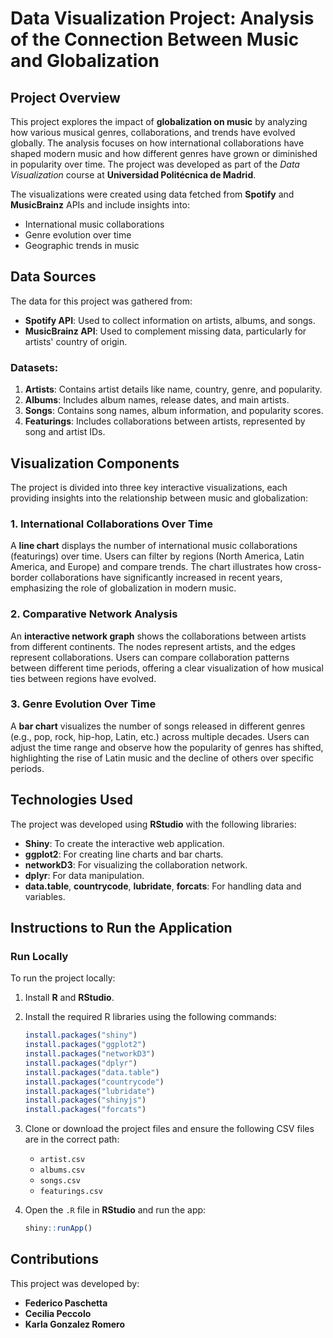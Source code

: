 # Data Visualization Project: Analysis of the Connection Between Music and Globalization

## Project Overview

This project explores the impact of **globalization on music** by analyzing how various musical genres, collaborations, and trends have evolved globally. The analysis focuses on how international collaborations have shaped modern music and how different genres have grown or diminished in popularity over time. The project was developed as part of the *Data Visualization* course at **Universidad Politécnica de Madrid**.

The visualizations were created using data fetched from **Spotify** and **MusicBrainz** APIs and include insights into:
- International music collaborations
- Genre evolution over time
- Geographic trends in music

## Data Sources

The data for this project was gathered from:
- **Spotify API**: Used to collect information on artists, albums, and songs.
- **MusicBrainz API**: Used to complement missing data, particularly for artists' country of origin.

### Datasets:
1. **Artists**: Contains artist details like name, country, genre, and popularity.
2. **Albums**: Includes album names, release dates, and main artists.
3. **Songs**: Contains song names, album information, and popularity scores.
4. **Featurings**: Includes collaborations between artists, represented by song and artist IDs.

## Visualization Components

The project is divided into three key interactive visualizations, each providing insights into the relationship between music and globalization:

### 1. International Collaborations Over Time
A **line chart** displays the number of international music collaborations (featurings) over time. Users can filter by regions (North America, Latin America, and Europe) and compare trends. The chart illustrates how cross-border collaborations have significantly increased in recent years, emphasizing the role of globalization in modern music.

### 2. Comparative Network Analysis
An **interactive network graph** shows the collaborations between artists from different continents. The nodes represent artists, and the edges represent collaborations. Users can compare collaboration patterns between different time periods, offering a clear visualization of how musical ties between regions have evolved.

### 3. Genre Evolution Over Time
A **bar chart** visualizes the number of songs released in different genres (e.g., pop, rock, hip-hop, Latin, etc.) across multiple decades. Users can adjust the time range and observe how the popularity of genres has shifted, highlighting the rise of Latin music and the decline of others over specific periods.

## Technologies Used

The project was developed using **RStudio** with the following libraries:
- **Shiny**: To create the interactive web application.
- **ggplot2**: For creating line charts and bar charts.
- **networkD3**: For visualizing the collaboration network.
- **dplyr**: For data manipulation.
- **data.table**, **countrycode**, **lubridate**, **forcats**: For handling data and variables.

## Instructions to Run the Application

### Run Locally
To run the project locally:
1. Install **R** and **RStudio**.
2. Install the required R libraries using the following commands:
   ```r
   install.packages("shiny")
   install.packages("ggplot2")
   install.packages("networkD3")
   install.packages("dplyr")
   install.packages("data.table")
   install.packages("countrycode")
   install.packages("lubridate")
   install.packages("shinyjs")
   install.packages("forcats")
   ```
3. Clone or download the project files and ensure the following CSV files are in the correct path:
   - `artist.csv`
   - `albums.csv`
   - `songs.csv`
   - `featurings.csv`

4. Open the `.R` file in **RStudio** and run the app:
   ```r
   shiny::runApp()
   ```

## Contributions

This project was developed by:
- **Federico Paschetta**
- **Cecilia Peccolo**
- **Karla Gonzalez Romero**
